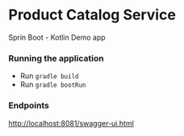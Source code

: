 # Product Catalog Service
Sprin Boot - Kotlin Demo app


### Running the application
* Run `gradle build`
* Run `gradle bootRun`

### Endpoints

[http://localhost:8081/swagger-ui.html](http://localhost:8081/swagger-ui.html  ) 
 
